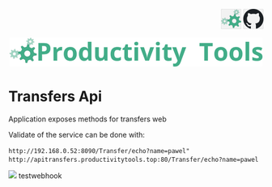<!--Category:C#,SQL--> 
 <p align="right">
    <a href="http://productivitytools.tech/productivitytools-createsqlserverdatabase/"><img src="Images/Header/ProductivityTools_green_40px_2.png" /><a> 
    <a href="https://github.com/ProductivityTools-Learning/ProductivityTools.Example.GCP.SecretManager"><img src="Images/Header/Github_border_40px.png" /></a>
</p>
<p align="center">
    <a href="http://http://productivitytools.top/">
        <img src="Images/Header/LogoTitle_green_500px.png" />
    </a>
</p>

# Transfers Api

Application exposes methods for transfers web

<!---more--->

Validate of the service can be done with:

```http://192.168.0.52:8090/Transfer/echo?name=pawel"```
```http://apitransfers.productivitytools.top:80/Transfer/echo?name=pawel```

![](Images/2023-10-20-20-37-09.png)
testwebhook
